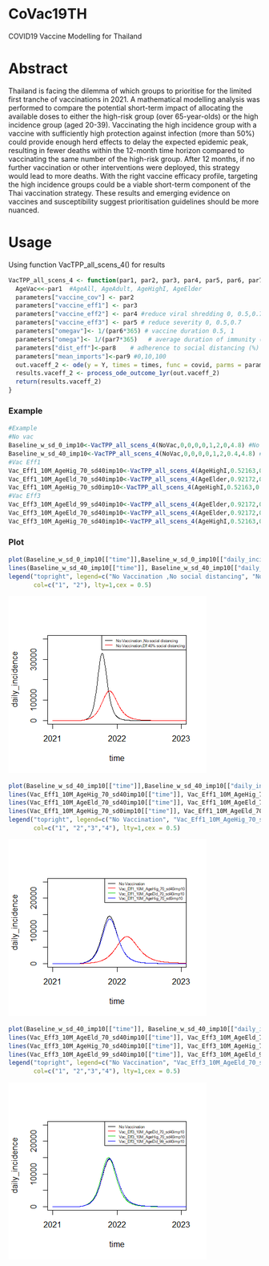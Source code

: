 # CoVac19TH
COVID19 Vaccine Modelling for Thailand
# Abstract
Thailand is facing the dilemma of which groups to prioritise for the limited first tranche of vaccinations in 2021. A mathematical modelling analysis was performed to compare the potential short-term impact of allocating the available doses to either the high-risk group (over 65-year-olds) or the high incidence group (aged 20-39). Vaccinating the high incidence group with a vaccine with sufficiently high protection against infection (more than 50%) could provide enough herd effects to delay the expected epidemic peak, resulting in fewer deaths within the 12-month time horizon compared to vaccinating the same number of the high-risk group. After 12 months, if no further vaccination or other interventions were deployed, this strategy would lead to more deaths. With the right vaccine efficacy profile, targeting the high incidence groups could be a viable short-term component of the Thai vaccination strategy. These results and emerging evidence on vaccines and susceptibility suggest prioritisation guidelines should be more nuanced.
# Usage
Using function VacTPP_all_scens_4() for results

```r
VacTPP_all_scens_4 <- function(par1, par2, par3, par4, par5, par6, par7, par8, par9){
  AgeVac<<-par1  #AgeAll, AgeAdult, AgeHighI, AgeElder
  parameters["vaccine_cov"] <- par2
  parameters["vaccine_eff1"] <- par3
  parameters["vaccine_eff2"] <- par4 #reduce viral shredding 0, 0.5,0.7
  parameters["vaccine_eff3"] <- par5 # reduce severity 0, 0.5,0.7
  parameters["omegav"]<- 1/(par6*365) # vaccine duration 0.5, 1
  parameters["omega"]<- 1/(par7*365)   # average duration of immunity (years) min 0.5 max 100 step 0.5  (default 200)
  parameters["dist_eff"]<-par8    # adherence to social distancing (%) min 0 max 100 step 1 , (0, 0.2, 0.4)
  parameters["mean_imports"]<-par9 #0,10,100
  out.vaceff_2 <- ode(y = Y, times = times, func = covid, parms = parameters)
  results.vaceff_2 <- process_ode_outcome_1yr(out.vaceff_2)
  return(results.vaceff_2)
}
```
### Example
```r
#Example
#No vac
Baseline_w_sd_0_imp10<-VacTPP_all_scens_4(NoVac,0,0,0,0,1,2,0,4.8) #No vac ,no social distancing
Baseline_w_sd_40_imp10<-VacTPP_all_scens_4(NoVac,0,0,0,0,1,2,0.4,4.8) #No vac ,Eff 40% social distancing
#Vac Eff1
Vac_Eff1_10M_AgeHig_70_sd40imp10<-VacTPP_all_scens_4(AgeHighI,0.52163,0.7,0,0,1,2,0.4,4.8)
Vac_Eff1_10M_AgeEld_70_sd40imp10<-VacTPP_all_scens_4(AgeElder,0.92172,0.7,0,0,1,2,0.4,4.8)
Vac_Eff1_10M_AgeHig_70_sd0imp10<-VacTPP_all_scens_4(AgeHighI,0.52163,0.7,0,0,1,2,0,4.8)
#Vac Eff3
Vac_Eff3_10M_AgeEld_99_sd40imp10<-VacTPP_all_scens_4(AgeElder,0.92172,0,0,0.999,1,2,0.4,4.8)
Vac_Eff3_10M_AgeEld_70_sd40imp10<-VacTPP_all_scens_4(AgeElder,0.92172,0,0,0.7,1,2,0.4,4.8)
Vac_Eff3_10M_AgeHig_70_sd40imp10<-VacTPP_all_scens_4(AgeHighI,0.52163,0,0,0.7,1,2,0.4,4.8)
```
### Plot 
```r
plot(Baseline_w_sd_0_imp10[["time"]],Baseline_w_sd_0_imp10[["daily_incidence"]],xlab="time",ylab="daily_incidence",type="l", col="1",xlim = as.Date(c("2021-01-01","2023-01-01")),ylim =c(0,40000))
lines(Baseline_w_sd_40_imp10[["time"]], Baseline_w_sd_40_imp10[["daily_incidence"]], col="2")
legend("topright", legend=c("No Vaccination ,No social distancing", "No Vaccination,Eff 40% social distancing"),
       col=c("1", "2"), lty=1,cex = 0.5)
```

![Pic](image/Rplot1.png "Baseline")

```r
plot(Baseline_w_sd_40_imp10[["time"]],Baseline_w_sd_40_imp10[["daily_incidence"]],xlab="time",ylab="daily_incidence",type="l", col="1",xlim = as.Date(c("2021-01-01","2023-01-01")),ylim =c(0,25000))
lines(Vac_Eff1_10M_AgeHig_70_sd40imp10[["time"]], Vac_Eff1_10M_AgeHig_70_sd40imp10[["daily_incidence"]], col="2")
lines(Vac_Eff1_10M_AgeEld_70_sd40imp10[["time"]], Vac_Eff1_10M_AgeEld_70_sd40imp10[["daily_incidence"]], col="3")
lines(Vac_Eff1_10M_AgeHig_70_sd0imp10[["time"]], Vac_Eff1_10M_AgeEld_70_sd40imp10[["daily_incidence"]], col="4")
legend("topright", legend=c("No Vaccination", "Vac_Eff1_10M_AgeHig_70_sd40imp10","Vac_Eff1_10M_AgeEld_70_sd40imp10","Vac_Eff1_10M_AgeHig_70_sd0imp10"),
       col=c("1", "2","3","4"), lty=1,cex = 0.5)

```

![Pic](image/Rplot2.png "Vac Eff1")

```r
plot(Baseline_w_sd_40_imp10[["time"]], Baseline_w_sd_40_imp10[["daily_incidence"]], col="1",xlab="time",ylab="daily_incidence",type="l",xlim = as.Date(c("2021-01-01","2023-01-01")),ylim = c(0,25000))
lines(Vac_Eff3_10M_AgeEld_70_sd40imp10[["time"]], Vac_Eff3_10M_AgeEld_70_sd40imp10[["daily_incidence"]], col="2")
lines(Vac_Eff3_10M_AgeHig_70_sd40imp10[["time"]], Vac_Eff3_10M_AgeHig_70_sd40imp10[["daily_incidence"]], col="3")
lines(Vac_Eff3_10M_AgeEld_99_sd40imp10[["time"]], Vac_Eff3_10M_AgeEld_99_sd40imp10[["daily_incidence"]], col="4")
legend("topright", legend=c("No Vaccination", "Vac_Eff3_10M_AgeEld_70_sd40imp10","Vac_Eff3_10M_AgeHig_70_sd40imp10","Vac_Eff3_10M_AgeEld_99_sd40imp10"),
       col=c("1", "2","3","4"), lty=1,cex = 0.5)
```

![Pic](image/Rplot3.png "Vac Eff3")
